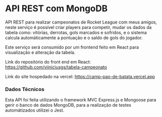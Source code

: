 # API REST com MongoDB 
API REST para realizar campeonatos de Rocket League com meus amigos, neste serviço é possível criar players para competir, mudar os dados da tabela como: vitórias, derrotas, gols marcados e sofridos, e o sistema calcula automáticamente a pontuação e o saldo de gols do jogador.

Este serviço será consumido por um frontend feito em React para visualização e alteração da tabela.

Link do repositório do front end em React: https://github.com/viiniciusgs/tabela-campeonato

Link do site hospedado na vercel: https://camp-pao-de-batata.vercel.app

### Dados Técnicos 

Esta API foi feita utilizando o framework MVC Express.js e Mongoose para gerir o banco de dados MongoDB, para a realização de testes automátizados utilizei o Jest.
